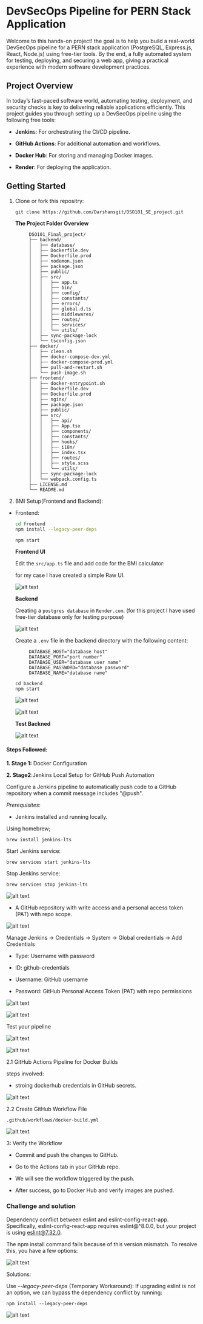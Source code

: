 # DevSecOps Pipeline for PERN Stack Application

Welcome to this hands-on project! the goal is to help you build a real-world DevSecOps pipeline for a PERN stack application (PostgreSQL, Express.js, React, Node.js) using free-tier tools. By the end, a fully automated system for testing, deploying, and securing a web app, giving a practical experience with modern software development practices.

## Project Overview 

In today’s fast-paced software world, automating testing, deployment, and security checks is key to delivering reliable applications efficiently. This project guides you through setting up a DevSecOps pipeline using the following free tools:

* **Jenkin**s: For orchestrating the CI/CD pipeline.

* **GitHub Actions**: For additional automation and workflows.

* **Docker Hub**: For storing and managing Docker images.

* **Render**: For deploying the application.

## Getting Started

1. Clone or fork this repositry:

     ```gitclone
     git clone https://github.com/Darshansgit/DSO101_SE_project.git
     ```
       
          
     **The Project Folder Overview**
     ```Project structure
          DSO101_Final_project/
          ├── backend/
          │   ├── database/
          │   ├── Dockerfile.dev
          │   ├── Dockerfile.prod
          │   ├── nodemon.json
          │   ├── package.json
          │   ├── public/
          │   ├── src/
          │   │   ├── app.ts
          │   │   ├── bin/
          │   │   ├── config/
          │   │   ├── constants/
          │   │   ├── errors/
          │   │   ├── global.d.ts
          │   │   ├── middlewares/
          │   │   ├── routes/
          │   │   ├── services/
          │   │   └── utils/
          │   ├── sync-package-lock
          │   └── tsconfig.json
          ├── docker/
          │   ├── clean.sh
          │   ├── docker-compose-dev.yml
          │   ├── docker-compose-prod.yml
          │   ├── pull-and-restart.sh
          │   └── push-image.sh
          ├── frontend/
          │   ├── docker-entrypoint.sh
          │   ├── Dockerfile.dev
          │   ├── Dockerfile.prod
          │   ├── nginx/
          │   ├── package.json
          │   ├── public/
          │   ├── src/
          │   │   ├── api/
          │   │   ├── App.tsx
          │   │   ├── components/
          │   │   ├── constants/
          │   │   ├── hooks/
          │   │   ├── i18n/
          │   │   ├── index.tsx
          │   │   ├── routes/
          │   │   ├── style.scss
          │   │   └── utils/
          │   ├── sync-package-lock
          │   └── webpack.config.ts
          ├── LICENSE.md
          └── README.md
     ```
2. BMI Setup(Frontend and Backend):
     
- Frontend:
     ```bash
     cd frontend
     npm install --legacy-peer-deps
     ```

     ```
     npm start
     ```

     **Frontend UI**

     Edit the `src/app.ts` file and add code for the BMI calculator:

     for my case I have created a simple Raw UI.

     ![alt text](assets/frontend1.png)

     **Backend**

     Creating a `postgres database` in `Render.com`. (for this project I have used free-tier database only for testing purpose)

     ![alt text](assets/renderdatabase.png)

     Create a `.env` file in the backend directory with the following content:

     ```
          DATABASE_HOST="database host"
          DATABASE_PORT="port number"
          DATABASE_USER="database user name"
          DATABASE_PASSWORD="database password"
          DATABASE_NAME="database name"
     ```

     ```
     cd backend
     npm start
     ```
     ![alt text](assets/backend1.png)

     ![alt text](<assets/connection withh db .png>)

     **Test Backned**

     ![alt text](assets/backendtest.png)

#### Steps Followed:

**1. Stage 1:** Docker Configuration


**2. Stage2**:Jenkins Local Setup for GitHub Push Automation

Configure a Jenkins pipeline to automatically push code to a GitHub repository when a commit message includes "@push".

*Prerequisites*:
- Jenkins installed and running locally. 

Using homebrew;
```bash
brew install jenkins-lts
```  

Start Jenkins service:
```
brew services start jenkins-lts
```

Stop Jenkins service:
```
brew services stop jenkins-lts
```
![alt text](assets/2.1.png)

- A GitHub repository with write access and a personal access token (PAT) with repo scope.

![alt text](<assets/git classic token .png>)

Manage Jenkins → Credentials → System → Global credentials → Add Credentials

- Type: Username with password

- ID: github-credentials

- Username: GitHub username

- Password: GitHub Personal Access Token (PAT) with repo permissions

![alt text](<assets/git credentials in jenkins .png>)

![alt text](<assets/jenkins credentials .png>)

Test your pipeline 

![alt text](<assets/Stage2 output.png>)

![alt text](assets/output2.1.png)


2.1 GitHub Actions Pipeline for Docker Builds

steps involved:
- stroing dockerhub credentials in GitHub secrets. 

![alt text](<assets/github containing dockerhub secretes .png>)

2.2 Create GitHub Workflow File

`.github/workflows/docker-build.yml`

![alt text](assets/githubaction1.png)

3: Verify the Workflow
- Commit and push the changes to GitHub.

- Go to the Actions tab in your GitHub repo.

- We will see the workflow triggered by the push.

- After success, go to Docker Hub and verify images are pushed.



### Challenge and solution

Dependency conflict between eslint and eslint-config-react-app. Specifically, eslint-config-react-app requires eslint@^8.0.0, but your project is using eslint@7.32.0.

The npm install command fails because of this version mismatch. To resolve this, you have a few options:

![alt text](assets/issue1.2.png)

Solutions:

Use *--legacy-peer-deps* (Temporary Workaround): If upgrading eslint is not an option, we can bypass the dependency conflict by running:

```
npm install --legacy-peer-deps
```
![alt text](assets/issue1.png)